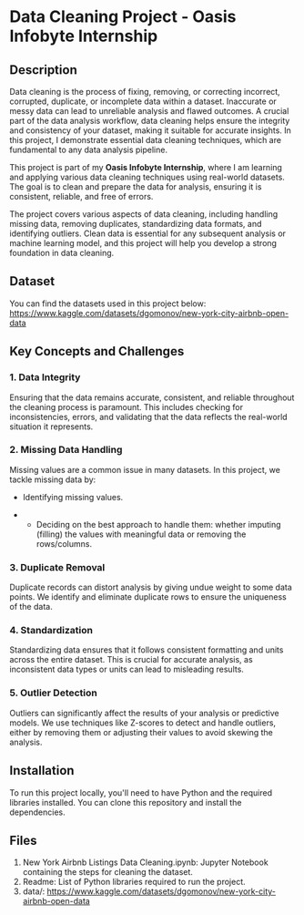# Data Cleaning Project - Oasis Infobyte Internship

## Description

Data cleaning is the process of fixing, removing, or correcting incorrect, corrupted, duplicate, or incomplete data within a dataset. Inaccurate or messy data can lead to unreliable analysis and flawed outcomes. A crucial part of the data analysis workflow, data cleaning helps ensure the integrity and consistency of your dataset, making it suitable for accurate insights. In this project, I demonstrate essential data cleaning techniques, which are fundamental to any data analysis pipeline.

This project is part of my **Oasis Infobyte Internship**, where I am learning and applying various data cleaning techniques using real-world datasets. The goal is to clean and prepare the data for analysis, ensuring it is consistent, reliable, and free of errors.

The project covers various aspects of data cleaning, including handling missing data, removing duplicates, standardizing data formats, and identifying outliers. Clean data is essential for any subsequent analysis or machine learning model, and this project will help you develop a strong foundation in data cleaning.

## Dataset

You can find the datasets used in this project below:
https://www.kaggle.com/datasets/dgomonov/new-york-city-airbnb-open-data

## Key Concepts and Challenges

### 1. Data Integrity
Ensuring that the data remains accurate, consistent, and reliable throughout the cleaning process is paramount. This includes checking for inconsistencies, errors, and validating that the data reflects the real-world situation it represents.

### 2. Missing Data Handling
Missing values are a common issue in many datasets. In this project, we tackle missing data by:
- Identifying missing values.

- - Deciding on the best approach to handle them: whether imputing (filling) the values with meaningful data or removing the rows/columns.

### 3. Duplicate Removal
Duplicate records can distort analysis by giving undue weight to some data points. We identify and eliminate duplicate rows to ensure the uniqueness of the data.

### 4. Standardization
Standardizing data ensures that it follows consistent formatting and units across the entire dataset. This is crucial for accurate analysis, as inconsistent data types or units can lead to misleading results.

### 5. Outlier Detection
Outliers can significantly affect the results of your analysis or predictive models. We use techniques like Z-scores to detect and handle outliers, either by removing them or adjusting their values to avoid skewing the analysis.

## Installation

To run this project locally, you'll need to have Python and the required libraries installed. You can clone this repository and install the dependencies. 

## Files

1. New York Airbnb Listings Data Cleaning.ipynb: Jupyter Notebook containing the steps for cleaning the dataset.
2. Readme: List of Python libraries required to run the project.
3. data/: https://www.kaggle.com/datasets/dgomonov/new-york-city-airbnb-open-data